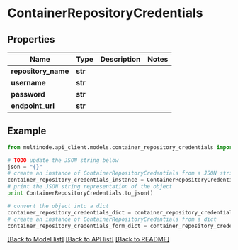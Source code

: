 # ContainerRepositoryCredentials


## Properties
Name | Type | Description | Notes
------------ | ------------- | ------------- | -------------
**repository_name** | **str** |  | 
**username** | **str** |  | 
**password** | **str** |  | 
**endpoint_url** | **str** |  | 

## Example

```python
from multinode.api_client.models.container_repository_credentials import ContainerRepositoryCredentials

# TODO update the JSON string below
json = "{}"
# create an instance of ContainerRepositoryCredentials from a JSON string
container_repository_credentials_instance = ContainerRepositoryCredentials.from_json(json)
# print the JSON string representation of the object
print ContainerRepositoryCredentials.to_json()

# convert the object into a dict
container_repository_credentials_dict = container_repository_credentials_instance.to_dict()
# create an instance of ContainerRepositoryCredentials from a dict
container_repository_credentials_form_dict = container_repository_credentials.from_dict(container_repository_credentials_dict)
```
[[Back to Model list]](../README.md#documentation-for-models) [[Back to API list]](../README.md#documentation-for-api-endpoints) [[Back to README]](../README.md)


